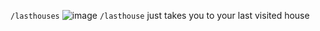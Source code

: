 `/lasthouses`
![image](https://github.com/renasmell/lasthouse/assets/140450870/bd62a6bc-9ca0-4370-8059-80676afe515b)
`/lasthouse` just takes you to your last visited house
